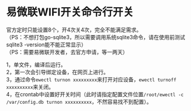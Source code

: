 # 易微联WIFI开关命令行开关

官方定时只能设置8个，开4次关4次，完全不能满足需求。  
（PS：不想打包go-sqlite3，所以需要调用系统sqlite3命令，请在使用前测试sqlite3 -version能不能正常显示）  
（PS：需要易微联开发者，去官方申请，等一两天）  

1，单文件，编译后运行。  
2，第一次会引导绑定设备，在网页上进行。  
3，通过命令`ewectl turnon xxxxxxxxx`来打开对应设备，`ewectl turnoff xxxxxxxxxx`来关闭。  
4，在crontab中设置好开关时间（此时请指定配置文件位置`/root/ewectl -c /var/config.db turnon xxxxxxxxxx`，不然容易找不到配置）。  
